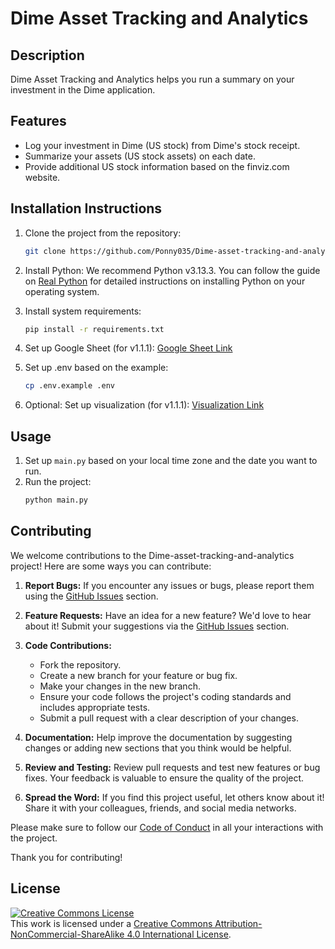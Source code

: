 # Dime Asset Tracking and Analytics

## Description

Dime Asset Tracking and Analytics helps you run a summary on your investment in the Dime application.

## Features

- Log your investment in Dime (US stock) from Dime's stock receipt.
- Summarize your assets (US stock assets) on each date.
- Provide additional US stock information based on the finviz.com website.

## Installation Instructions

1. Clone the project from the repository:
    ```sh
    git clone https://github.com/Ponny035/Dime-asset-tracking-and-analytics.git
    ```
2. Install Python:
   We recommend Python v3.13.3. You can follow the guide on [Real Python](https://realpython.com/installing-python/) for
   detailed instructions on installing Python on your operating system.

3. Install system requirements:
    ```sh
    pip install -r requirements.txt
    ```
4. Set up Google Sheet (for v1.1.1):
   [Google Sheet Link](https://docs.google.com/spreadsheets/d/16XYzkrZJapHRUkIgz4sxb3lefHOfmEeUSlEHcwG-lnM/edit?usp=sharing)
5. Set up .env based on the example:
    ```sh
    cp .env.example .env
    ```
6. Optional: Set up visualization (for v1.1.1):
   [Visualization Link](https://lookerstudio.google.com/reporting/f7906964-8e4e-4b60-a1e5-35318abc5b03)

## Usage

1. Set up `main.py` based on your local time zone and the date you want to run.
2. Run the project:
    ```sh
    python main.py
    ```

## Contributing

We welcome contributions to the Dime-asset-tracking-and-analytics project! Here are some ways you can contribute:

1. **Report Bugs:** If you encounter any issues or bugs, please report them using
   the [GitHub Issues](https://github.com/Ponny035/Dime-asset-tracking-and-analytics/issues) section.

2. **Feature Requests:** Have an idea for a new feature? We'd love to hear about it! Submit your suggestions via
   the [GitHub Issues](https://github.com/Ponny035/Dime-asset-tracking-and-analytics/issues) section.

3. **Code Contributions:**
    - Fork the repository.
    - Create a new branch for your feature or bug fix.
    - Make your changes in the new branch.
    - Ensure your code follows the project's coding standards and includes appropriate tests.
    - Submit a pull request with a clear description of your changes.

4. **Documentation:** Help improve the documentation by suggesting changes or adding new sections that you think would
   be helpful.

5. **Review and Testing:** Review pull requests and test new features or bug fixes. Your feedback is valuable to ensure
   the quality of the project.

6. **Spread the Word:** If you find this project useful, let others know about it! Share it with your colleagues,
   friends, and social media networks.

Please make sure to follow our [Code of Conduct](link-to-code-of-conduct) in all your interactions with the project.

Thank you for contributing!

## License

<a rel="license" href="http://creativecommons.org/licenses/by-nc-sa/4.0/"><img alt="Creative Commons License" style="border-width:0" src="https://i.creativecommons.org/l/by-nc-sa/4.0/88x31.png" /></a><br />
This work is licensed under a <a rel="license" href="http://creativecommons.org/licenses/by-nc-sa/4.0/">Creative Commons
Attribution-NonCommercial-ShareAlike 4.0 International License</a>.